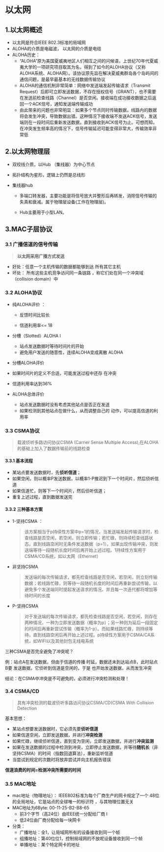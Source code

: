 # 以太网



## 1.以太网概述

* 以太网是符合IEEE 802.3标准的局域网 
* ALOHA的介质是电磁波， 以太网的介质是电缆
* ALOHA历史：
  * “ALOHA”原为美国夏威夷地区人们相互之间的问候语，上世纪70年代夏威夷大学的一项研究项目取其为名，得到了如今的ALOHA协议（又称ALOHA系统、ALOHA网）。该协议原先旨在解决夏威夷群岛各个岛屿间的通信问题，是最早最基本的无线数据传输协议
  * ALOHA的通信机制非常简单：网络中发送端发起传输请求（Transmit Request）后即可立即发送数据，不存在授权信号（GRANT），也不需要在发送前检查线路（Channel）是否空闲。接收端在成功接收数据之后返回一个ACK信号，通知发送端传输成功
  * 由此带来的问题也非常明显：如果多个节点同时传输数据，线路内的数据将会发生冲突，导致数据出错。这种情况下接收端不发送ACK信号，发送端则在一段时间后重新发送数据，直到接收到ACK信号为止。可想而知，在冲突发生频率高的情况下，信号传输延迟可能变得非常大，传输效率非常低



## 2.以太网物理层

* 双绞线介质，以Hub （集线器）为中心节点
* 拓扑结构为星形，逻辑上仍然是总线形

* 集线器hub

  * 多端口转发器，主要功能是将信号放大并整形后再转发，消除信号传输的失真和衰减。属于物理层设备(工作在物理层)。

  * Hub主要用于小型LAN。



## 3.MAC子层协议

### 3.1 广播信道的信号传输

> **以太网采用广播方式发送**

* 好处：任意一个主机传输的数据都能够到达 所有其它主机 
*  坏处： 所有这些主机竞争访问同一条链路 ，称它们处在同一个冲突域（collision  domain）中

### 3.2 ALOHA协议

* 纯ALOHA评价 ：

  * 反馈时间比较长 

  * 信道利用率<= 18

* 分槽（Slotted）ALOHA l

  * 站点发送数据时等待时间片的开始 
  *  避免用户发送的随意性，连续ALOHA变成离散 ALOHA 

*  分槽ALOHA评价 

  *  如果时间片的定义不合适，可能发送过程中还存 在冲突 
  *  信道利用率达到36% 

* ALOHA总体评价 

  * 站点发送数据时没有考虑其他站点是否正在发送 
  * 如果检测到其他站点在做什么，从而调整自己的 动作，可以提高信道的利用率

### 3.3 CSMA协议

> 载波侦听多路访问协议CSMA (Carrier Sense Multiple Access),在ALOHA的基础上加入了数据传输前的线路检查

#### 3.3.1 基本流程

* 某站点要发送数据时，先**侦听信道**；
* 如果空闲，则以概率P发送数据，以概率1-P推迟到下一个时间片，然后侦听信道
* 如果信道忙，则等下一个时间片，然后侦听信道；
* 重复上述过程，直到数据发送完

#### 3.3.2 三种基本方案

* 1-坚持CSMA  ：

  > 该方案相当于p持续性方案中p=1的情况，当发送端发起传输请求时，检查线路是否空闲，若空闲，则立即传输；若忙碌，则持续检查线路状态，直到线路空闲时无条件发送数据（p=1）。如果出现传输冲突，则发送端等待一段随机长度时间后再开始上述过程。1持续性方案用于CSMA/CD系统，如以太网（Ethernet）

* 非坚持CSMA 

  > 发送端的每次传输请求，都先检查线路是否空闲，若空闲，则立刻传输数据；若线路忙碌，则等待一段随机长度的时间后再重新尝试传输，以避免多个发送端同时提起发送请求的情况。并且每一次迭代都将增加等待时间的长度

* P-坚持CSMA 

  > 对于发送端的每次传输请求，都先检查线路是否空闲，若空闲，则存在两种情况，一种为立即发送数据（概率为p）；另一种则为延后一段固定的时间后再重新尝试传输（概率为1-p）。而如果线路忙碌，则持续等待，直到线路空闲后再开始上述过程。p持续性方案用于CSMA/CA系统，如WIFI以及其他封包无线电系统


三种CSMA是否完全避免了冲突呢？

例：站点A在发送数据，但由于信道的传播 时延，数据还未到达站点B，此时站点B要 发送数据，它侦听到信道是空闲的，于是 也开始发送数据，从而发生冲突

结论：在CSMA中冲突是不可避免的，必须进行冲突检测和处理！

### 3.4 CSMA/CD

> 具有冲突检测的载波侦听多路访问协议CSMA/CD(CSMA With Collision Detection

基本思想：

* 某站点想要发送数据时，它必须先要**侦听信道**
* 如果信道空闲，立即发送数据，并进行**冲突检测**
* 如果忙碌，继续侦听信道，直到变为空闲，立即发送数据，并进行**冲突监测**
* 如果在发送数据的过程中检测到冲突，立即停止发送数据，并等待**随机长**（非坚持CSMA）的时间（指数回退算法），重新监听信道
* 当尝试到规定的次数时将放弃尝试并向主机报告错误

**信道浪费的时间=检测冲突所需要的时间**

### 3.5 MAC地址

* mac地址（物理地址）： IEEE802标准为每个厂商生产的网卡规定了一个 48位的全局地址，它是站点的全球唯一的标识符 ，与其物理位置无关
* MAC地址为6Byte: 00-11-25-B2-B8-65 
  *  前3个字节（高24位）由IEEE统一分配给厂商 l
  * 低24位由厂商分配给每一块网卡
* 分类：
  * 广播地址：全1，让局域网所有的设备接收到同一个帧
  * 组播地址：第40位位1，控制局域网的不放呢设备接收到同一个帧
  * 单播地址：某个特定网卡的地址
